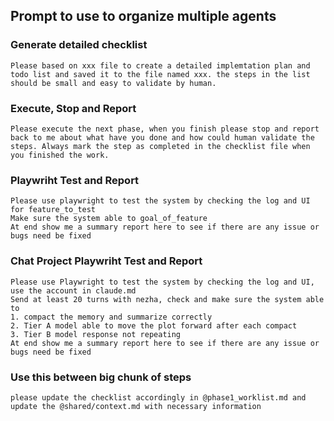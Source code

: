 ## Prompt to use to organize multiple agents

### Generate detailed checklist

```
Please based on xxx file to create a detailed implemtation plan and todo list and saved it to the file named xxx. the steps in the list should be small and easy to validate by human.
```
  
### Execute, Stop and Report

```
Please execute the next phase, when you finish please stop and report back to me about what have you done and how could human validate the steps. Always mark the step as completed in the checklist file when you finished the work. 
```

### Playwriht Test and Report
```
Please use playwright to test the system by checking the log and UI for feature_to_test
Make sure the system able to goal_of_feature
At end show me a summary report here to see if there are any issue or bugs need be fixed
```

### Chat Project Playwriht Test and Report
```
Please use Playwright to test the system by checking the log and UI, use the account in claude.md
Send at least 20 turns with nezha, check and make sure the system able to
1. compact the memory and summarize correctly
2. Tier A model able to move the plot forward after each compact
3. Tier B model response not repeating
At end show me a summary report here to see if there are any issue or bugs need be fixed
```

### Use this between big chunk of steps

```
please update the checklist accordingly in @phase1_worklist.md and update the @shared/context.md with necessary information
```
